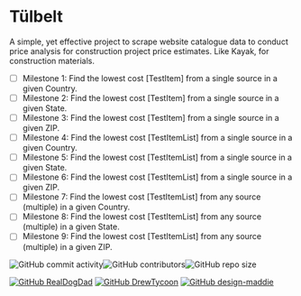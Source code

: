 # Tülbelt
A simple, yet effective project to scrape website catalogue data to conduct price analysis for construction project price estimates. Like Kayak, for construction materials.
- [ ] Milestone 1: Find the lowest cost [TestItem] from a single source in a given Country.
- [ ] Milestone 2: Find the lowest cost [TestItem] from a single source in a given State.
- [ ] Milestone 3: Find the lowest cost [TestItem] from a single source in a given ZIP.
- [ ] Milestone 4: Find the lowest cost [TestItemList] from a single source in a given Country.
- [ ] Milestone 5: Find the lowest cost [TestItemList]  from a single source in a given State.
- [ ] Milestone 6: Find the lowest cost [TestItemList] from a single source in a given ZIP.
- [ ] Milestone 7: Find the lowest cost [TestItemList] from any source (multiple) in a given Country.
- [ ] Milestone 8: Find the lowest cost [TestItemList] from any source (multiple) in a given State.
- [ ] Milestone 9: Find the lowest cost [TestItemList] from any source (multiple) in a given ZIP.

![GitHub commit activity](https://img.shields.io/github/commit-activity/w/realdogdad/toolbag?style=flat-square)![GitHub contributors](https://img.shields.io/github/contributors-anon/realdogdad/toolbag?style=flat-square)![GitHub repo size](https://img.shields.io/github/repo-size/realdogdad/toolbag?style=flat-square)

[![GitHub RealDogDad](https://img.shields.io/badge/GitHub-@RealDogDad-181717?style=for-the-badge&logo=github)](https://github.com/RealDogDad)
[![GitHub DrewTycoon](https://img.shields.io/badge/GitHub-@DrewTycoon-181717?style=for-the-badge&logo=github)](https://github.com/DrewTycoon)
[![GitHub design-maddie](https://img.shields.io/badge/GitHub-@design_maddie-181717?style=for-the-badge&logo=github)](https://github.com/design-maddie)

